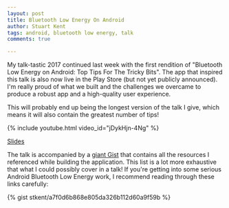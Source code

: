 ```yaml
---
layout: post
title: Bluetooth Low Energy On Android
author: Stuart Kent
tags: android, bluetooth low energy, talk
comments: true

---
```


My talk-tastic 2017 continued last week with the first rendition of "Bluetooth Low Energy on Android: Top Tips For The Tricky Bits". The app that inspired this talk is also now live in the Play Store (but not yet publicly announced). I'm really proud of what we built and the challenges we overcame to produce a robust app and a high-quality user experience.

This will probably end up being the longest version of the talk I give, which means it will also contain the greatest number of tips!

{% include youtube.html video_id="jDykHjn-4Ng" %}

[Slides](https://speakerdeck.com/stkent/ios-and-android-and-swift-and-kotlin-video)

The talk is accompanied by a [giant Gist](https://gist.github.com/stkent/a7f0d6b868e805da326b112d60a9f59b) that contains all the resources I referenced while building the application. This list is a lot more exhaustive that what I could possibly cover in a talk! If you're getting into some serious Android Bluetooth Low Energy work, I recommend reading through these links carefully:

{% gist stkent/a7f0d6b868e805da326b112d60a9f59b %}
